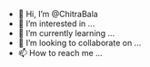 - 👋 Hi, I’m @ChitraBala
- 👀 I’m interested in ...
- 🌱 I’m currently learning ...
- 💞️ I’m looking to collaborate on ...
- 📫 How to reach me ...

<!---
ChitraBala/ChitraBala is a ✨ special ✨ repository because its `README.md` (this file) appears on your GitHub profile.
You can click the Preview link to take a look at your changes.
--->
